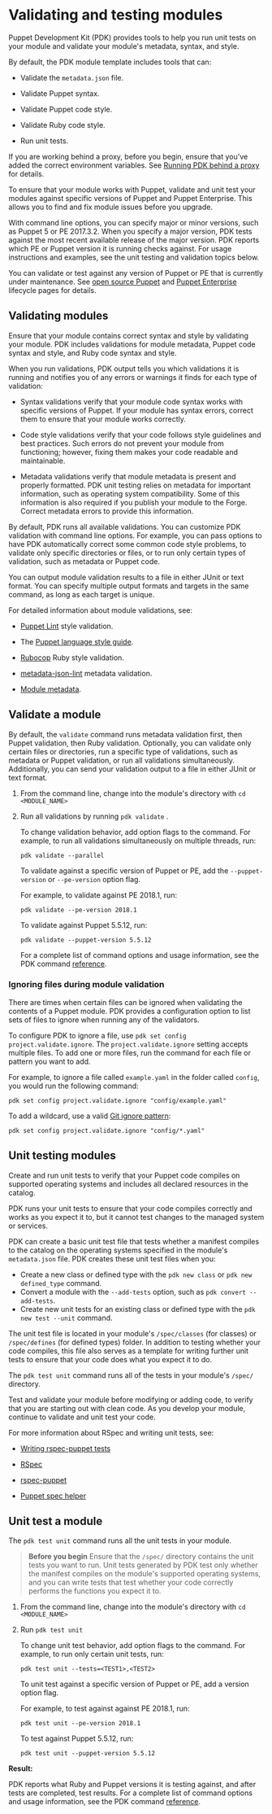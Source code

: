 # Validating and testing modules

Puppet Development Kit (PDK) provides tools to help you run unit tests on your
module and validate your module's metadata, syntax, and style.

By default, the PDK module template includes tools that can:

-   Validate the `metadata.json` file.

-   Validate Puppet syntax.

-   Validate Puppet code style.

-   Validate Ruby code style.

-   Run unit tests.


If you are working behind a proxy, before you begin, ensure that you've added
the correct environment variables. See [Running PDK behind a
proxy](pdk_install.md#running-pdk-behind-a-proxy) for details.

To ensure that your module works with Puppet, validate and unit test your
modules against specific versions of Puppet and Puppet Enterprise. This allows
you to find and fix module issues before you upgrade.

With command line options, you can specify major or minor versions, such as
Puppet 5 or PE 2017.3.2. When you specify a major version, PDK tests against the
most recent available release of the major version. PDK reports which PE or
Puppet version it is running checks against. For usage instructions and
examples, see the unit testing and validation topics below.

You can validate or test against any version of Puppet or PE that is currently
under maintenance. See [open source
Puppet](https://docs.puppet.com/puppet/latest/about_agent.html) and [Puppet
Enterprise](https://puppet.com/docs/pe/2017.3/overview/getting_support_for_pe.html#supported-puppet-enterprise-versions)
lifecycle pages for details.

## Validating modules

Ensure that your module contains correct syntax and style by validating your
module. PDK includes validations for module metadata, Puppet code syntax and
style, and Ruby code syntax and style. 

When you run validations, PDK output tells you which validations it is running
and notifies you of any errors or warnings it finds for each type of validation:

-   Syntax validations verify that your module code syntax works with specific
    versions of Puppet. If your module has syntax errors, correct them to ensure
    that your module works correctly.

-   Code style validations verify that your code follows style guidelines and
    best practices. Such errors do not prevent your module from functioning;
    however, fixing them makes your code readable and maintainable.

-   Metadata validations verify that module metadata is present and properly
    formatted. PDK unit testing relies on metadata for important information,
    such as operating system compatibility. Some of this information is also
    required if you publish your module to the Forge. Correct metadata errors to
    provide this information.


By default, PDK runs all available validations. You can customize PDK validation
with command line options. For example, you can pass options to have PDK
automatically correct some common code style problems, to validate only specific
directories or files, or to run only certain types of validation, such as
metadata or Puppet code.

You can output module validation results to a file in either JUnit or text
format. You can specify multiple output formats and targets in the same command,
as long as each target is unique.

For detailed information about module validations, see:

-   [Puppet Lint](http://puppet-lint.com/) style validation.

-   The [Puppet language style
    guide](https://puppet.com/docs/puppet/latest/style_guide.html).

-   [Rubocop](https://docs.rubocop.org) Ruby style validation.

-   [metadata-json-lint](https://github.com/voxpupuli/metadata-json-lint)
    metadata validation.

-   [Module
    metadata](https://puppet.com/docs/puppet/latest/modules_metadata.html).


## Validate a module

By default, the `validate` command runs metadata validation first, then Puppet
validation, then Ruby validation. Optionally, you can validate only certain
files or directories, run a specific type of validations, such as metadata or
Puppet validation, or run all validations simultaneously. Additionally, you can
send your validation output to a file in either JUnit or text format.

1.  From the command line, change into the module's directory with `cd
    <MODULE_NAME>`

2.  Run all validations by running `pdk validate` .

    To change validation behavior, add option flags to the command. For example,
    to run all validations simultaneously on multiple threads, run:

    ```no-highlight
    pdk validate --parallel
    ```

    To validate against a specific version of Puppet or PE, add the
    `--puppet-version` or `--pe-version` option flag.

    For example, to validate against PE 2018.1, run:

    ```no-highlight
    pdk validate --pe-version 2018.1
    ```

    To validate against Puppet 5.5.12, run:

    ```no-highlight
    pdk validate --puppet-version 5.5.12
    ```

    For a complete list of command options and usage information, see the PDK
    command [reference](pdk_reference.md#).


### Ignoring files during module validation

There are times when certain files can be ignored when validating the contents of a Puppet module. PDK provides a configuration option to list sets of files to ignore when running any of the validators.

To configure PDK to ignore a file, use `pdk set config project.validate.ignore`.
The `project.validate.ignore` setting accepts multiple files. To add one or more files, run the command for each file or pattern you want to add.

For example, to ignore a file called `example.yaml` in the folder called `config`, you would run the following command:

```
pdk set config project.validate.ignore "config/example.yaml"
```

To add a wildcard, use a valid [Git ignore pattern](http://git-scm.com/docs/gitignore):

```
pdk set config project.validate.ignore "config/*.yaml"
```

## Unit testing modules

Create and run unit tests to verify that your Puppet code compiles on supported
operating systems and includes all declared resources in the catalog.

PDK runs your unit tests to ensure that your code compiles correctly and works
as you expect it to, but it cannot test changes to the managed system or
services.

PDK can create a basic unit test file that tests whether a manifest compiles to
the catalog on the operating systems specified in the module's `metadata.json`
file. PDK creates these unit test files when you:

-   Create a new class or defined type with the `pdk new class` or `pdk new
    defined_type` command.
-   Convert a module with the `--add-tests` option, such as `pdk convert
    --add-tests`.
-   Create new unit tests for an existing class or defined type with the `pdk
    new test --unit` command.

The unit test file is located in your module's `/spec/classes` (for classes) or
`/spec/defines` (for defined types) folder. In addition to testing whether your
code compiles, this file also serves as a template for writing further unit
tests to ensure that your code does what you expect it to do.

The `pdk test unit` command runs all of the tests in your module's `/spec/`
directory.

Test and validate your module before modifying or adding code, to verify that
you are starting out with clean code. As you develop your module, continue to
validate and unit test your code.

For more information about RSpec and writing unit tests, see:

-   [Writing rspec-puppet tests](http://rspec-puppet.com/tutorial/)

-   [RSpec](http://rspec.info/)

-   [rspec-puppet](https://github.com/rodjek/rspec-puppet/)

-   [Puppet spec helper](https://github.com/puppetlabs/puppetlabs_spec_helper)


## Unit test a module

The `pdk test unit` command runs all the unit tests in your module.

> **Before you begin**
> Ensure that the `/spec/` directory contains the unit tests you want to run. Unit
tests generated by PDK test only whether the manifest compiles on the module's
supported operating systems, and you can write tests that test whether your code
correctly performs the functions you expect it to.

1.  From the command line, change into the module's directory with `cd
    <MODULE_NAME>`

2.  Run `pdk test unit`

    To change unit test behavior, add option flags to the command. For example,
    to run only certain unit tests, run:

    ```no-highlight
    pdk test unit --tests=<TEST1>,<TEST2>
    ```

    To unit test against a specific version of Puppet or PE, add a version
    option flag.

    For example, to test against against PE 2018.1, run:

    ```no-highlight
    pdk test unit --pe-version 2018.1
    ```

    To test against Puppet 5.5.12, run:

    ```no-highlight
    pdk test unit --puppet-version 5.5.12
    ```


**Result:**

PDK reports what Ruby and Puppet versions it is testing against, and after tests
are completed, test results. For a complete list of command options and usage
information, see the PDK command [reference](pdk_reference.md#).
